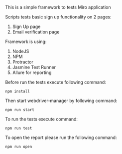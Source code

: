 This is a simple framework to tests Miro application

Scripts tests basic sign up functionality on 2 pages:

1. Sign Up page
2. Email verification page

Framework is using:
1. NodeJS
2. NPM
3. Protractor
4. Jasmine Test Runner
5. Allure for reporting

Before run the tests execute following command:

<code>npm install</code>

Then start webdriver-manager by following command:

<code>npm run start</code>

To run the tests execute command:

<code>npm run test</code>

To open the report please run the following command:

<code>npm run open</code>
